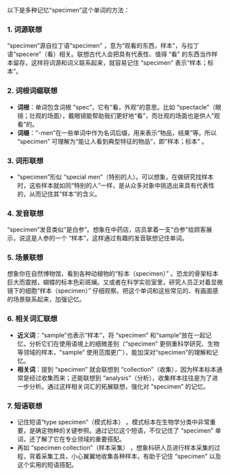 以下是多种记忆“specimen”这个单词的方法：

### 1. 词源联想
“specimen”源自拉丁语“specimen” ，意为“观看的东西，样本”，与拉丁语“specere”（看）相关。联想古代人会把具有代表性、值得 “看” 的东西当作样本留存，这样将词源和词义联系起来，就容易记住 “specimen” 表示“样本；标本”。

### 2. 词根词缀联想
 - **词根**：单词包含词根 “spec”，它有“看，外观”的意思。比如 “spectacle”（眼镜；壮观的场面），戴眼镜能帮助我们更好地“看”，而壮观的场面也是供人“观看”的。
 - **词缀**：“-men”在一些单词中作为名词后缀，用来表示“物品，结果”等。所以 “specimen” 可理解为“能让人看到典型特征的物品”，即“样本；标本” 。

### 3. 词形联想
 - “specimen”形似 “special men”（特别的人）。可以想象，在做研究找样本时，这些样本就如同“特别的人”一样，是从众多对象中挑选出来具有代表性的，从而记住其“样本”的含义。

### 4. 发音联想
“specimen”发音类似“是白参”。想象在中药店，店员拿着一支“白参”给顾客展示，说这是人参的一个 “样本”，这样通过有趣的发音联想记住单词。

### 5. 场景联想
想象你在自然博物馆，看到各种动植物的“标本（specimen）” 。恐龙的骨架标本巨大而震撼，蝴蝶的标本色彩斑斓。又或者在科学实验室里，研究人员正对着显微镜下的细胞“样本（specimen）” 仔细观察。把这个单词和这些常见的、有画面感的场景联系起来，加强记忆。

### 6. 相关词汇联想
 - **近义词**：“sample”也表示“样本”，将 “specimen” 和“sample”放在一起记忆，分析它们在使用语境上的细微差别（“specimen” 更侧重科学研究、生物等领域的样本，“sample” 使用范围更广），能加深对“specimen”的理解和记忆。
 - **相关词**：提到 “specimen” 就会联想到 “collection”（收集），因为样本标本通常是经过收集而来；还能联想到 “analysis”（分析），收集样本往往是为了进一步分析。通过这样相关词汇的拓展联想，强化对 “specimen” 的记忆。

### 7. 短语联想
 - 记住短语“type specimen”（模式标本） 。模式标本在生物学分类中非常重要，是确定物种的关键参照。通过记忆这个短语，不仅记住了 “specimen” 单词，还了解了它在专业领域的重要搭配。 
 - 再如 “specimen collection”（样本采集） ，想象科研人员进行样本采集的过程，背着采集工具，小心翼翼地收集各种样本，有助于记住 “specimen” 以及这个实用的短语搭配。 